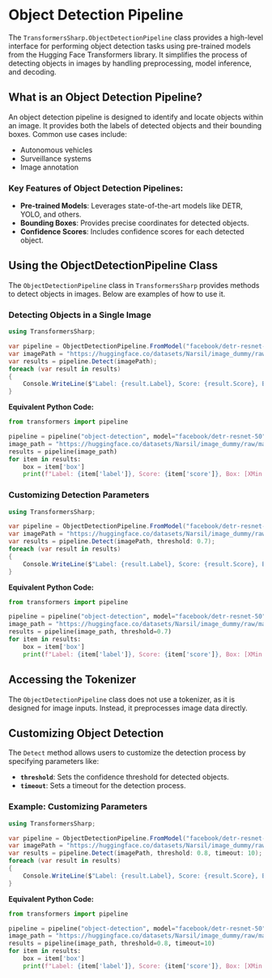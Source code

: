 # Object Detection Pipeline

The `TransformersSharp.ObjectDetectionPipeline` class provides a high-level interface for performing object detection tasks using pre-trained models from the Hugging Face Transformers library. It simplifies the process of detecting objects in images by handling preprocessing, model inference, and decoding.

## What is an Object Detection Pipeline?

An object detection pipeline is designed to identify and locate objects within an image. It provides both the labels of detected objects and their bounding boxes. Common use cases include:
- Autonomous vehicles
- Surveillance systems
- Image annotation

### Key Features of Object Detection Pipelines:

- **Pre-trained Models**: Leverages state-of-the-art models like DETR, YOLO, and others.
- **Bounding Boxes**: Provides precise coordinates for detected objects.
- **Confidence Scores**: Includes confidence scores for each detected object.

## Using the ObjectDetectionPipeline Class

The `ObjectDetectionPipeline` class in `TransformersSharp` provides methods to detect objects in images. Below are examples of how to use it.

### Detecting Objects in a Single Image

```csharp
using TransformersSharp;

var pipeline = ObjectDetectionPipeline.FromModel("facebook/detr-resnet-50");
var imagePath = "https://huggingface.co/datasets/Narsil/image_dummy/raw/main/parrots.png"; // Replace with a valid image path
var results = pipeline.Detect(imagePath);
foreach (var result in results)
{
    Console.WriteLine($"Label: {result.Label}, Score: {result.Score}, Box: [XMin: {result.Box.XMin}, YMin: {result.Box.YMin}, XMax: {result.Box.XMax}, YMax: {result.Box.YMax}]");
}
```

**Equivalent Python Code:**

```python
from transformers import pipeline

pipeline = pipeline("object-detection", model="facebook/detr-resnet-50")
image_path = "https://huggingface.co/datasets/Narsil/image_dummy/raw/main/parrots.png"  # Replace with a valid image path
results = pipeline(image_path)
for item in results:
    box = item['box']
    print(f"Label: {item['label']}, Score: {item['score']}, Box: [XMin: {box['xmin']}, YMin: {box['ymin']}, XMax: {box['xmax']}, YMax: {box['ymax']}]")
```

### Customizing Detection Parameters

```csharp
using TransformersSharp;

var pipeline = ObjectDetectionPipeline.FromModel("facebook/detr-resnet-50");
var imagePath = "https://huggingface.co/datasets/Narsil/image_dummy/raw/main/parrots.png"; // Replace with a valid image path
var results = pipeline.Detect(imagePath, threshold: 0.7);
foreach (var result in results)
{
    Console.WriteLine($"Label: {result.Label}, Score: {result.Score}, Box: [XMin: {result.Box.XMin}, YMin: {result.Box.YMin}, XMax: {result.Box.XMax}, YMax: {result.Box.YMax}]");
}
```

**Equivalent Python Code:**

```python
from transformers import pipeline

pipeline = pipeline("object-detection", model="facebook/detr-resnet-50")
image_path = "https://huggingface.co/datasets/Narsil/image_dummy/raw/main/parrots.png"  # Replace with a valid image path
results = pipeline(image_path, threshold=0.7)
for item in results:
    box = item['box']
    print(f"Label: {item['label']}, Score: {item['score']}, Box: [XMin: {box['xmin']}, YMin: {box['ymin']}, XMax: {box['xmax']}, YMax: {box['ymax']}]")
```

## Accessing the Tokenizer

The `ObjectDetectionPipeline` class does not use a tokenizer, as it is designed for image inputs. Instead, it preprocesses image data directly.

## Customizing Object Detection

The `Detect` method allows users to customize the detection process by specifying parameters like:
- **`threshold`**: Sets the confidence threshold for detected objects.
- **`timeout`**: Sets a timeout for the detection process.

### Example: Customizing Parameters

```csharp
using TransformersSharp;

var pipeline = ObjectDetectionPipeline.FromModel("facebook/detr-resnet-50");
var imagePath = "https://huggingface.co/datasets/Narsil/image_dummy/raw/main/parrots.png"; // Replace with a valid image path
var results = pipeline.Detect(imagePath, threshold: 0.8, timeout: 10);
foreach (var result in results)
{
    Console.WriteLine($"Label: {result.Label}, Score: {result.Score}, Box: [XMin: {result.Box.XMin}, YMin: {result.Box.YMin}, XMax: {result.Box.XMax}, YMax: {result.Box.YMax}]");
}
```

**Equivalent Python Code:**

```python
from transformers import pipeline

pipeline = pipeline("object-detection", model="facebook/detr-resnet-50")
image_path = "https://huggingface.co/datasets/Narsil/image_dummy/raw/main/parrots.png"  # Replace with a valid image path
results = pipeline(image_path, threshold=0.8, timeout=10)
for item in results:
    box = item['box']
    print(f"Label: {item['label']}, Score: {item['score']}, Box: [XMin: {box['xmin']}, YMin: {box['ymin']}, XMax: {box['xmax']}, YMax: {box['ymax']}]")
```